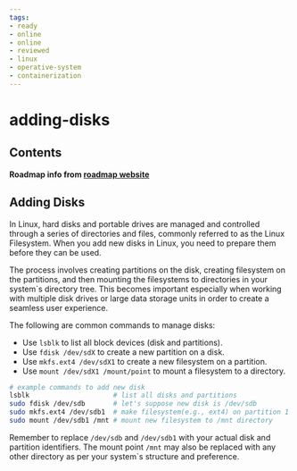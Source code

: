 ```yaml
---
tags:
- ready
- online
- online
- reviewed
- linux
- operative-system
- containerization
---
```


# adding-disks

## Contents

__Roadmap info from [roadmap website](https://roadmap.sh/linux/disks-filesystems/adding-disks)__

## Adding Disks

In Linux, hard disks and portable drives are managed and controlled through a series of directories and files, commonly referred to as the Linux Filesystem. When you add new disks in Linux, you need to prepare them before they can be used.

The process involves creating partitions on the disk, creating filesystem on the partitions, and then mounting the filesystems to directories in your system`s directory tree. This becomes important especially when working with multiple disk drives or large data storage units in order to create a seamless user experience.

The following are common commands to manage disks:

* Use `lsblk` to list all block devices (disk and partitions).
* Use `fdisk /dev/sdX` to create a new partition on a disk.
* Use `mkfs.ext4 /dev/sdX1` to create a new filesystem on a partition.
* Use `mount /dev/sdX1 /mount/point` to mount a filesystem to a directory.

```bash
# example commands to add new disk
lsblk                     # list all disks and partitions
sudo fdisk /dev/sdb       # let's suppose new disk is /dev/sdb
sudo mkfs.ext4 /dev/sdb1  # make filesystem(e.g., ext4) on partition 1
sudo mount /dev/sdb1 /mnt # mount new filesystem to /mnt directory

```

Remember to replace `/dev/sdb` and `/dev/sdb1` with your actual disk and partition identifiers. The mount point `/mnt` may also be replaced with any other directory as per your system`s structure and preference.
